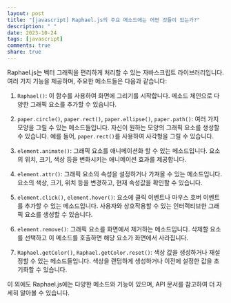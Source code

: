 ```yaml
---
layout: post
title: "[javascript] Raphael.js의 주요 메소드에는 어떤 것들이 있는가?"
description: " "
date: 2023-10-24
tags: [javascript]
comments: true
share: true
---
```


Raphael.js는 벡터 그래픽을 편리하게 처리할 수 있는 자바스크립트 라이브러리입니다. 여러 가지 기능을 제공하며, 주요한 메소드들은 다음과 같습니다:

1. `Raphael()`:
   이 함수를 사용하여 화면에 그리기를 시작합니다. 메소드 체인으로 다양한 그래픽 요소를 추가할 수 있습니다.

2. `paper.circle()`, `paper.rect()`, `paper.ellipse()`, `paper.path()`:
   여러 가지 모양을 그릴 수 있는 메소드들입니다. 자신이 원하는 모양의 그래픽 요소를 생성할 수 있습니다. 예를 들어, `paper.rect()`를 사용하여 사각형을 그릴 수 있습니다.

3. `element.animate()`:
   그래픽 요소를 애니메이션화 할 수 있는 메소드입니다. 요소의 위치, 크기, 색상 등을 변화시키는 애니메이션 효과를 제공합니다.

4. `element.attr()`:
   그래픽 요소의 속성을 설정하거나 가져올 수 있는 메소드입니다. 요소의 색상, 크기, 위치 등을 변경하고, 현재 속성값을 확인할 수 있습니다.

5. `element.click()`, `element.hover()`:
   요소에 클릭 이벤트나 마우스 호버 이벤트를 추가할 수 있는 메소드입니다. 사용자와 상호작용할 수 있는 인터랙티브한 그래픽 요소를 생성할 수 있습니다.

6. `element.remove()`:
   그래픽 요소를 화면에서 제거하는 메소드입니다. 삭제할 요소를 선택하고 이 메소드를 호출하면 해당 요소가 화면에서 사라집니다.

7. `Raphael.getColor()`, `Raphael.getColor.reset()`:
   색상 값을 생성하거나 재설정할 수 있는 메소드들입니다. 색상을 랜덤하게 생성하거나 이전에 설정한 값을 초기화할 수 있습니다.

이 외에도 Raphael.js에는 다양한 메소드와 기능이 있으며, API 문서를 참고하여 더 자세히 알아볼 수 있습니다.